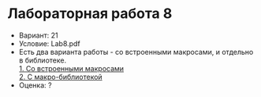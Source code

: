 # Лабораторная работа 8

- Вариант: 21
- Условие: Lab8.pdf
- Есть два варианта работы - со встроенными макросами, и отдельно в библиотеке.<br>
  [1. Со встроенными макросами](https://github.com/xairaven/KPI-Labs/tree/main/2ndSemester/Operating%20Systems/Lab8/Built-in%20Macros)<br>
  [2. С макро-библиотекой](https://github.com/xairaven/KPI-Labs/tree/main/2ndSemester/Operating%20Systems/Lab8/With%20Macro%20Lib)<br>
- Оценка: ?
